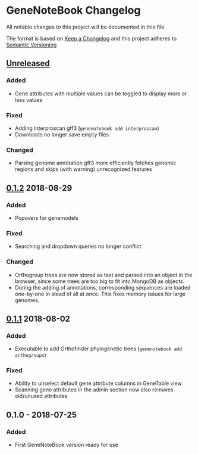 # GeneNoteBook Changelog

All notable changes to this project will be documented in this file.

The format is based on [Keep a Changelog](http://keepachangelog.com/en/1.0.0/)
and this project adheres to [Semantic Versioning](http://semver.org/spec/v2.0.0.html)

## [Unreleased]
### Added
- Gene attributes with multiple values can be toggled to display more or less values

### Fixed
- Adding Interproscan gff3 (```genenotebook add interproscan```)
- Downloads no longer save empty files

### Changed
- Parsing genome annotation gff3 more efficiently fetches genomic regions and skips (with warning) unrecognized features

## [0.1.2] 2018-08-29
### Added
- Popovers for genemodels

### Fixed
- Searching and dropdown queries no longer conflict

### Changed
- Orthogroup trees are now stored as text and parsed into an object in the browser, since some trees are too big to fit into MongoDB as objects.
- During the adding of annotations, corresponding sequences are loaded one-by-one in stead of all at once. This fixes memory issues for large genomes.

## [0.1.1] 2018-08-02
### Added
- Executable to add Orthofinder phylogenetic trees (```genenotebook add orthogroups```)

### Fixed
- Ability to unselect default gene attribute columns in GeneTable view
- Scanning gene attributes in the admin section now also removes old/unused attributes

## 0.1.0 - 2018-07-25
### Added
- First GeneNoteBook version ready for use

[Unreleased]: https://github.com/genenotebook/genenotebook/compare/v0.1.2...HEAD
[0.1.2]: https://github.com/genenotebook/genenotebook/compare/v0.1.1...v0.1.2
[0.1.1]: https://github.com/genenotebook/genenotebook/compare/v0.1.0...v0.1.1
